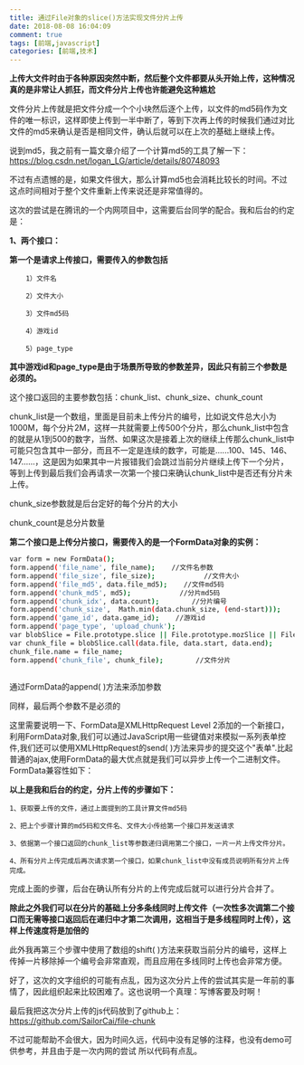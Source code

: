 ```yaml
---
title: 通过File对象的slice()方法实现文件分片上传
date: 2018-08-08 16:04:09
comment: true
tags: [前端,javascript]
categories: [前端,技术]
---
```

__上传大文件时由于各种原因突然中断，然后整个文件都要从头开始上传，这种情况真的是非常让人抓狂，而文件分片上传也许能避免这种尴尬__

 

文件分片上传就是把文件分成一个个小块然后逐个上传，以文件的md5码作为文件的唯一标识，这样即使上传到一半中断了，等到下次再上传的时候我们通过对比文件的md5来确认是否是相同文件，确认后就可以在上次的基础上继续上传。

 

说到md5，我之前有一篇文章介绍了一个计算md5的工具了解一下：https://blog.csdn.net/logan_LG/article/details/80748093

 

不过有点遗憾的是，如果文件很大，那么计算md5也会消耗比较长的时间。不过这点时间相对于整个文件重新上传来说还是非常值得的。

 

这次的尝试是在腾讯的一个内网项目中，这需要后台同学的配合。我和后台的约定是：

__1、两个接口：__

__第一个是请求上传接口，需要传入的参数包括__

        1）文件名

        2）文件大小

        3）文件md5码

        4）游戏id

        5）page_type

__其中游戏id和page_type是由于场景所导致的参数差异，因此只有前三个参数是必须的。__

这个接口返回的主要参数包括：chunk_list、chunk_size、chunk_count

chunk_list是一个数组，里面是目前未上传分片的编号，比如说文件总大小为1000M，每个分片2M，这样一共就需要上传500个分片，那么chunk_list中包含的就是从1到500的数字，当然、如果这次是接着上次的继续上传那么chunk_list中可能只包含其中一部分，而且不一定是连续的数字，可能是......100、145、146、147......，这是因为如果其中一片报错我们会跳过当前分片继续上传下一个分片，等到上传到最后我们会再请求一次第一个接口来确认chunk_list中是否还有分片未上传。

chunk_size参数就是后台定好的每个分片的大小

chunk_count是总分片数量

 

__第二个接口是上传分片接口，需要传入的是一个FormData对象的实例：__
```bash
​var form = new FormData();
form.append('file_name', file_name);    //文件名参数
form.append('file_size', file_size);            //文件大小
form.append('file_md5', data.file_md5);    //文件md5码
form.append('chunk_md5', md5);            //分片md5码
form.append('chunk_idx', data.count);        //分片编号
form.append('chunk_size',  Math.min(data.chunk_size, (end-start)));    //分片大小
form.append('game_id', data.game_id);    //游戏id
form.append('page_type', 'upload_chunk');   
var blobSlice = File.prototype.slice || File.prototype.mozSlice || File.prototype.webkitSlice;       //兼容方式获取slice方法
var chunk_file = blobSlice.call(data.file, data.start, data.end);
chunk_file.name = file_name;
form.append('chunk_file', chunk_file);        //文件分片
 
```

通过FormData的append( )方法来添加参数

同样，最后两个参数不是必须的

 

这里需要说明一下、FormData是XMLHttpRequest Level 2添加的一个新接口， 利用FormData对象,我们可以通过JavaScript用一些键值对来模拟一系列表单控件,我们还可以使用XMLHttpRequest的send( )方法来异步的提交这个"表单".比起普通的ajax,使用FormData的最大优点就是我们可以异步上传一个二进制文件。FormData兼容性如下：
<img src="file_chunk1.png" alt="">

__以上是我和后台的约定，分片上传的步骤如下：__

    1、获取要上传的文件，通过上面提到的工具计算文件md5码

    2、把上个步骤计算的md5码和文件名、文件大小传给第一个接口并发送请求

    3、依据第一个接口返回的chunk_list等参数递归调用第二个接口，一片一片上传文件分片。

    4、所有分片上传完成后再次请求第一个接口，如果chunk_list中没有成员说明所有分片上传完成。

完成上面的步骤，后台在确认所有分片的上传完成后就可以进行分片合并了。

 

__除此之外我们可以在分片的基础上分多条线同时上传文件（一次性多次调第二个接口而无需等接口返回后在递归中才第二次调用，这相当于是多线程同时上传），这样上传速度将是加倍的__

 

此外我再第三个步骤中使用了数组的shift( )方法来获取当前分片的编号，这样上传掉一片移除掉一个编号会非常直观，而且应用在多线同时上传也会非常方便。

 

好了，这次的文字组织的可能有点乱，因为这次分片上传的尝试其实是一年前的事情了，因此组织起来比较困难了。这也说明一个真理：写博客要及时啊！

 

最后我把这次分片上传的js代码放到了github上：https://github.com/SailorCai/file-chunk

不过可能帮助不会很大，因为时间久远，代码中没有足够的注释，也没有demo可供参考，并且由于是一次内网的尝试 所以代码有点乱。